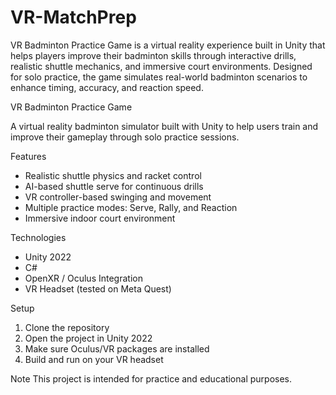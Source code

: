 # VR-MatchPrep
VR Badminton Practice Game is a virtual reality experience built in Unity that helps players improve their badminton skills through interactive drills, realistic shuttle mechanics, and immersive court environments. Designed for solo practice, the game simulates real-world badminton scenarios to enhance timing, accuracy, and reaction speed.

VR Badminton Practice Game 

A virtual reality badminton simulator built with Unity to help users train and improve their gameplay through solo practice sessions.

Features
- Realistic shuttle physics and racket control
- AI-based shuttle serve for continuous drills
- VR controller-based swinging and movement
- Multiple practice modes: Serve, Rally, and Reaction
- Immersive indoor court environment

Technologies
- Unity 2022
- C#
- OpenXR / Oculus Integration
- VR Headset (tested on Meta Quest)

Setup
1. Clone the repository
2. Open the project in Unity 2022
3. Make sure Oculus/VR packages are installed
4. Build and run on your VR headset

Note
This project is intended for practice and educational purposes.


